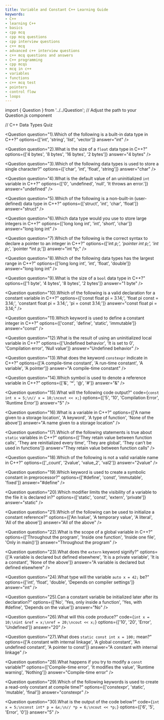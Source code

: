 ```yaml
---
title: Variable and Constant C++ Learning Guide
keywords: 
- C++
- learning C++ 
- basics
- cpp mcq
- cpp mcq questions
- cpp interview questions
- c++ mcq
- advanced c++ interview questions
- c++ mcq questions and answers
- C++ programming
- cpp mcqs
- mcq in c++
- variables
- functions
- c++ mcq test
- pointers
- control flow
- loops
---
```

import { Question } from '../../Question';  // Adjust the path to your Question.js component

// C++ Data Types Quiz

<Question
  question="1).Which of the following is a built-in data type in C++?"
  options={['int', 'string', 'list', 'vector']}
  answer="int"
/>

<Question
  question="2).What is the size of a `float` data type in C++?"
  options={['4 bytes', '8 bytes', '16 bytes', '2 bytes']}
  answer="4 bytes"
/>

<Question
  question="3).Which of the following data types is used to store a single character?"
  options={['char', 'int', 'float', 'string']}
  answer="char"
/>

<Question
  question="4).What is the default value of an uninitialized `int` variable in C++?"
  options={['0', 'undefined', 'null', 'It throws an error.']}
  answer="undefined"
/>

<Question
  question="5).Which of the following is a non-built-in (user-defined) data type in C++?"
  options={['struct', 'int', 'char', 'float']}
  answer="struct"
/>

<Question
  question="6).Which data type would you use to store large integers in C++?"
  options={['long long int', 'int', 'short', 'char']}
  answer="long long int"
/>

<Question
  question="7).Which of the following is the correct syntax to declare a pointer to an integer in C++?"
  options={['int *p;', 'pointer int p;', 'int p*;', 'pointer *int p;']}
  answer="int *p;"
/>

<Question
  question="8).Which of the following data types has the largest range in C++?"
  options={['long long int', 'int', 'float', 'double']}
  answer="long long int"
/>

<Question
  question="9).What is the size of a `bool` data type in C++?"
  options={['1 byte', '4 bytes', '8 bytes', '2 bytes']}
  answer="1 byte"
/>

<Question
  question="10).Which of the following is a valid declaration for a constant variable in C++?"
  options={['const float pi = 3.14;', 'float pi const = 3.14;', 'constant float pi = 3.14;', 'pi = const 3.14;']}
  answer="const float pi = 3.14;"
/>

<Question
  question="11).Which keyword is used to define a constant integer in C++?"
  options={['const', 'define', 'static', 'immutable']}
  answer="const"
/>

<Question
  question="12).What is the result of using an uninitialized local variable in C++?"
  options={['Undefined behavior', 'It is set to 0', 'Compilation error', 'Null value']}
  answer="Undefined behavior"
/>

<Question
  question="13).What does the keyword `constexpr` indicate in C++?"
  options={['A compile-time constant', 'A run-time constant', 'A variable', 'A pointer']}
  answer="A compile-time constant"
/>

<Question
  question="14).Which symbol is used to denote a reference variable in C++?"
  options={['&', '*', '@', '#']}
  answer="&"
/>

<Question
  question="15).What will the following code output?"
  code={`const int x = 5;\n// x = 10;\ncout << x;`}
  options={['5', '10', 'Compilation Error', 'Runtime Error']}
  answer="5"
/>

<Question
  question="16).What is a variable in C++?"
  options={['A name given to a storage location', 'A keyword', 'A type of function', 'None of the above']}
  answer="A name given to a storage location"
/>

<Question
  question="17).Which of the following statements is true about `static` variables in C++?"
  options={['They retain value between function calls', 'They are reinitialized every time', 'They are global', 'They can’t be used in functions']}
  answer="They retain value between function calls"
/>

<Question
  question="18).Which of the following is not a valid variable name in C++?"
  options={['_count', '2value', 'value_2', 'val2']}
  answer="2value"
/>

<Question
  question="19).Which keyword is used to create a symbolic constant in preprocessor?"
  options={['#define', 'const', 'immutable', 'fixed']}
  answer="#define"
/>

<Question
  question="20).Which modifier limits the visibility of a variable to the file it is declared in?"
  options={['static', 'const', 'extern', 'private']}
  answer="static"
/>

<Question
  question="21).Which of the following can be used to initialize a constant reference?"
  options={['An lvalue', 'A temporary value', 'A literal', 'All of the above']}
  answer="All of the above"
/>

<Question
  question="22).What is the scope of a global variable in C++?"
  options={['Throughout the program', 'Inside one function', 'Inside one file', 'Only in main()']}
  answer="Throughout the program"
/>

<Question
  question="23).What does the `extern` keyword signify?"
  options={['A variable is declared but defined elsewhere', 'It is a private variable', 'It is a constant', 'None of the above']}
  answer="A variable is declared but defined elsewhere"
/>

<Question
  question="24).What type will the variable `auto x = 42;` be?"
  options={['int', 'float', 'double', 'Depends on compiler settings']}
  answer="int"
/>

<Question
  question="25).Can a constant variable be initialized later after its declaration?"
  options={['No', 'Yes, only inside a function', 'Yes, with #define', 'Depends on the value']}
  answer="No"
/>

<Question
  question="26).What will this code produce?"
  code={`int x = 10;\nint &ref = x;\nref = 20;\ncout << x;`}
  options={['10', '20', 'Error', 'Undefined']}
  answer="20"
/>

<Question
  question="27).What does `static const int x = 100;` mean?"
  options={['A constant with internal linkage', 'A global constant', 'An undefined constant', 'A pointer to const']}
  answer="A constant with internal linkage"
/>

<Question
  question="28).What happens if you try to modify a `const` variable?"
  options={['Compile-time error', 'It modifies the value', 'Runtime warning', 'Nothing']}
  answer="Compile-time error"
/>

<Question
  question="29).Which of the following keywords is used to create a read-only constant at compile time?"
  options={['constexpr', 'static', 'mutable', 'final']}
  answer="constexpr"
/>

<Question
  question="30).What is the output of the code below?"
  code={`int x = 5;\nconst int* p = &x;\n// *p = 6;\ncout << *p;`}
  options={['6', '5', 'Error', '0']}
  answer="5"
/>
